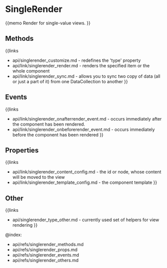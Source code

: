 SingleRender 
=============

{{memo Render for single-value views. }}



Methods
-------

{{links
- api/singlerender_customize.md - redefines the 'type' property
- api/link/singlerender_render.md - renders the specified item or the whole component
- api/link/singlerender_sync.md - allows you to sync two copy of data (all or just a part of it) from one DataCollection to another
}}


Events
------

{{links
- api/link/singlerender_onafterrender_event.md - occurs immediately after the component has been rendered.
- api/link/singlerender_onbeforerender_event.md - occurs immediately before the component has been rendered
}}


Properties
----------

{{links
- api/link/singlerender_content_config.md - the id or node, whose content will be moved to the view
- api/link/singlerender_template_config.md - the component template
}}




Other
-----

{{links
- api/singlerender_type_other.md - currently used set of helpers for view rendering
}}


@index:
- api/refs/singlerender_methods.md
- api/refs/singlerender_props.md
- api/refs/singlerender_events.md
- api/refs/singlerender_others.md

